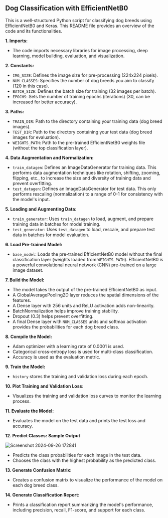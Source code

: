 ## Dog Classification with EfficientNetB0

This is a well-structured Python script for classifying dog breeds using EfficientNetB0 and Keras. This README file provides an overview of the code and its functionalities.

**1. Imports:**

- The code imports necessary libraries for image processing, deep learning, model building, evaluation, and visualization.

**2. Constants:**

- `IMG_SIZE`: Defines the image size for pre-processing (224x224 pixels).
- `NUM_CLASSES`: Specifies the number of dog breeds you aim to classify (120 in this case).
- `BATCH_SIZE`: Defines the batch size for training (32 images per batch).
- `EPOCHS`: Sets the number of training epochs (iterations) (30, can be increased for better accuracy).

**3. Paths:**

- `TRAIN_DIR`: Path to the directory containing your training data (dog breed images).
- `TEST_DIR`: Path to the directory containing your test data (dog breed images for evaluation).
- `WEIGHTS_PATH`: Path to the pre-trained EfficientNetB0 weights file (without the top classification layer).

**4. Data Augmentation and Normalization:**

- `train_datagen`: Defines an ImageDataGenerator for training data. This performs data augmentation techniques like rotation, shifting, zooming, flipping, etc., to increase the size and diversity of training data and prevent overfitting.
- `test_datagen`: Defines an ImageDataGenerator for test data. This only performs rescaling (normalization) to a range of 0-1 for consistency with the model's input.

**5. Loading and Augmenting Data:**

- `train_generator`: Uses `train_datagen` to load, augment, and prepare training data in batches for model training.
- `test_generator`: Uses `test_datagen` to load, rescale, and prepare test data in batches for model evaluation.

**6. Load Pre-trained Model:**

- `base_model`: Loads the pre-trained EfficientNetB0 model without the final classification layer (weights loaded from `WEIGHTS_PATH`). EfficientNetB0 is a powerful convolutional neural network (CNN) pre-trained on a large image dataset.

**7. Build the Model:**

- The model takes the output of the pre-trained EfficientNetB0 as input.
- A GlobalAveragePooling2D layer reduces the spatial dimensions of the features.
- A Dense layer with 256 units and ReLU activation adds non-linearity.
- BatchNormalization helps improve training stability.
- Dropout (0.3) helps prevent overfitting.
- A final Dense layer with `NUM_CLASSES` units and softmax activation provides the probabilities for each dog breed class.

**8. Compile the Model:**

- Adam optimizer with a learning rate of 0.0001 is used.
- Categorical cross-entropy loss is used for multi-class classification.
- Accuracy is used as the evaluation metric.

**9. Train the Model:**

- `history` stores the training and validation loss during each epoch.

**10. Plot Training and Validation Loss:**

- Visualizes the training and validation loss curves to monitor the learning process.

**11. Evaluate the Model:**

- Evaluates the model on the test data and prints the test loss and accuracy.

**12. Predict Classes:**
**Sample Output** 


![Screenshot 2024-09-26 172841](https://github.com/user-attachments/assets/daf4032b-dacb-4ca3-a2b8-95425caa9042)

- Predicts the class probabilities for each image in the test data.
- Chooses the class with the highest probability as the predicted class.

**13. Generate Confusion Matrix:**

- Creates a confusion matrix to visualize the performance of the model on each dog breed class.

**14. Generate Classification Report:**

- Prints a classification report summarizing the model's performance, including precision, recall, F1-score, and support for each class.
